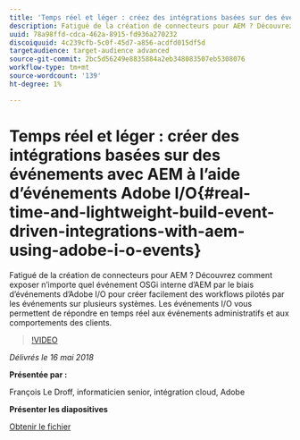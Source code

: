 ```yaml
---
title: 'Temps réel et léger : créez des intégrations basées sur des événements avec AEM à l’aide d’événements d’Adobe I/O.'
description: Fatigué de la création de connecteurs pour AEM ? Découvrez comment exposer n’importe quel événement OSGi interne d’AEM par le biais d’événements d’Adobe I/O pour créer facilement des workflows pilotés par les événements sur plusieurs systèmes. Les événements I/O vous permettent de répondre en temps réel aux événements administratifs et aux comportements des clients.
uuid: 78a98ffd-cdca-462a-8915-fd936a270232
discoiquuid: 4c239cfb-5c0f-45d7-a856-acdfd015df5d
targetaudience: target-audience advanced
source-git-commit: 2bc5d56249e8835884a2eb348083507eb5308076
workflow-type: tm+mt
source-wordcount: '139'
ht-degree: 1%

---
```



# Temps réel et léger : créer des intégrations basées sur des événements avec AEM à l’aide d’événements Adobe I/O{#real-time-and-lightweight-build-event-driven-integrations-with-aem-using-adobe-i-o-events}

Fatigué de la création de connecteurs pour AEM ? Découvrez comment exposer n’importe quel événement OSGi interne d’AEM par le biais d’événements d’Adobe I/O pour créer facilement des workflows pilotés par les événements sur plusieurs systèmes. Les événements I/O vous permettent de répondre en temps réel aux événements administratifs et aux comportements des clients.

>[!VIDEO](https://video.tv.adobe.com/v/22501/?quality=9)

*Délivrés le 16 mai 2018*

**Présentée par :**

François Le Droff, informaticien senior, intégration cloud, Adobe

**Présenter les diapositives**

[Obtenir le fichier](assets/gem-2018-05-aem-events.pdf)

<!--
[Get back to the Overview](https://helpx.adobe.com/experience-manager/kt/eseminars/gems/aem-index.html)
-->


